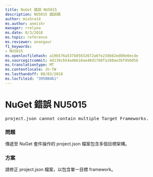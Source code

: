 ```yaml
---
title: NuGet 錯誤 NU5015
description: NU5015 錯誤碼
author: mishra14
ms.author: anmishr
manager: rrelyea
ms.date: 8/3/2018
ms.topic: reference
ms.reviewer: anangaur
f1_keywords:
- NU5015
ms.openlocfilehash: a19b576a537b85632672a6fe23db62ed80e0ec4e
ms.sourcegitcommit: 4d139cb54a46616ae48d1768fa108ae3bf450d5b
ms.translationtype: MT
ms.contentlocale: zh-TW
ms.lasthandoff: 08/03/2018
ms.locfileid: "39508461"
---
```

# <a name="nuget-error-nu5015"></a>NuGet 錯誤 NU5015
<pre>project.json cannot contain multiple Target Frameworks.</pre>

### <a name="issue"></a>問題

傳遞至 NuGet 套件操作的 project.json 檔案包含多個目標架構。


### <a name="solution"></a>方案

請修正 project.json 檔案，以包含單一目標 framework。

